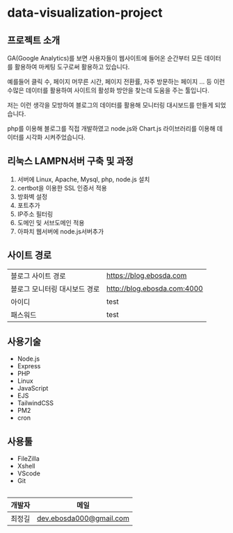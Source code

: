 # data-visualization-project
## 프로젝트 소개
GA(Google Analytics)를 보면 사용자들이 웹사이트에 들어온 순간부터 모든 데이터를 활용하여 마케팅 도구로써 활용하고 있습니다. 

예를들어 클릭 수, 페이지 머무른 시간, 페이지 전환률, 자주 방문하는 페이지 … 등 이런 수많은 데이터를 활용하여 사이트의 활성화 방안을 찾는데 도움을 주는 툴입니다.

저는 이런 생각을 모방하여 블로그의 데이터를 활용해 모니터링 대시보드를 만들게 되었습니다.

php를 이용해 블로그를 직접 개발하였고 node.js와 Chart.js 라이브러리를 이용해 데이터를 시각화 시켜주었습니다.



## 리눅스 LAMPN서버 구축 및 과정
1) 서버에 Linux, Apache, Mysql, php, node.js 설치
2) certbot을 이용한 SSL 인증서 적용
3) 방화벽 설정
4) 포트추가
5) IP주소 필터링
6) 도메인 및 서브도메인 적용
7) 아파치 웹서버에 node.js서버추가


## 사이트 경로
|                                          |                               |
| ---------------------------------------- | ----------------------------- |
| 블로그 사이트 경로                         | https://blog.ebosda.com      |
| 블로그 모니터링 대시보드 경로               | http://blog.ebosda.com:4000  |
| 아이디                                    | test                         |
| 패스워드                                  | test                         |



## 사용기술
- Node.js
- Express
- PHP
- Linux
- JavaScript
- EJS
- TailwindCSS
- PM2
- cron



## 사용툴
- FileZilla
- Xshell
- VScode
- Git


## 
| 개발자                                      | 메일                       |
| ------------------------------------------- | -------------------------- |
| 최정길                                       | dev.ebosda000@gmail.com    |  
